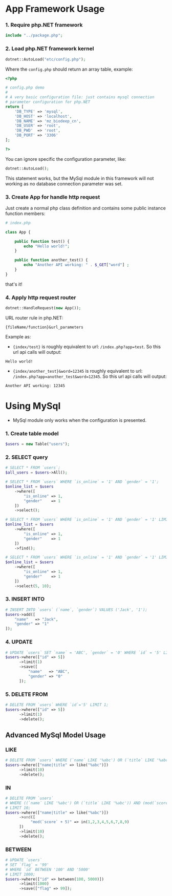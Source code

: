 # App Framework Usage

### 1. Require php.NET framework

```php
include "../package.php";
```

### 2. Load php.NET framework kernel

```php
dotnet::AutoLoad("etc/config.php");
```

Where the ``config.php`` should return an array table, example:

```php
<?php

# config.php demo
#
# A very basic configuration file: just contains mysql connection 
# parameter configuration for php.NET
return [
	'DB_TYPE' => 'mysql',
	'DB_HOST' => 'localhost',
	'DB_NAME' => 'mz_biodeep_cn',
	'DB_USER' => 'root',
	'DB_PWD'  => 'root',
	'DB_PORT' => '3306'
];

?>
```

You can ignore specific the configuration parameter, like:

```php
dotnet::AutoLoad();
```

This statement works, but the MySql module in this framework will not working as no database connection parameter was set.

### 3. Create App for handle http request

Just create a normal php class definition and contains some public instance function members:

```php
# index.php

class App {

    public function test() {
        echo "Hello world!";
    }

    public function another_test() {
        echo "Another API working: " . $_GET["word"] ;
    }
}
```

that's it!

### 4. Apply http request router

```php
dotnet::HandleRequest(new App());
```

URL router rule in php.NET:

```
{fileName/function}&url_parameters
```

Example as:

+ ``{index/test}`` is roughly equivalent to url: ``/index.php?app=test``. So this url api calls will output:
   
```
Hello world!
```

+ ``{index/another_test}&word=12345`` is roughly equivalent to url: ``/index.php?app=another_test&word=12345``. So this url api calls will output:

```
Another API working: 12345
```

# Using MySql

* MySql module only works when the configuration is presented.

### 1. Create table model

```php
$users = new Table("users");
```

### 2. SELECT query

```php
# SELECT * FROM `users`;
$all_users = $users->All();

# SELECT * FROM `users` WHERE `is_online` = '1' AND `gender` = '1';
$online_list = $users
    ->where([
        "is_online" => 1, 
        "gender"    => 1
    ])
    ->select();

# SELECT * FROM `users` WHERE `is_online` = '1' AND `gender` = '1' LIMIT 1;
$online_list = $users
    ->where([
        "is_online" => 1, 
        "gender"    => 1
    ])
    ->find();

# SELECT * FROM `users` WHERE `is_online` = '1' AND `gender` = '1' LIMIT 5,10;
$online_list = $users
    ->where([
        "is_online" => 1, 
        "gender"    => 1
    ])
    ->select(5, 10);
```

### 3. INSERT INTO

```php
# INSERT INTO `users` (`name`, `gender`) VALUES ('Jack', '1');
$users->add([
    "name"   => "Jack", 
    "gender" => "1"
]);
```

### 4. UPDATE

```php
# UPDATE `users` SET `name` = 'ABC', `gender` = '0' WHERE `id` = '5' LIMIT 1;
$users->where(["id" => 5])
      ->limit(1)
      ->save([
          "name"   => "ABC", 
          "gender" => "0"
      ]);
```


### 5. DELETE FROM

```php
# DELETE FROM `users` WHERE `id`='5' LIMIT 1;
$users->where(["id" => 5])
      ->limit(1)
      ->delete();
```

## Advanced MySql Model Usage

### LIKE

```php
# DELETE FROM `users` WHERE (`name` LIKE '%abc') OR (`title` LIKE '%abc') LIMIT 10;
$users->where(["name|title" => like("%abc")])
      ->limit(10)
      ->delete();
```

### IN

```php
# DELETE FROM `users` 
# WHERE ((`name` LIKE '%abc') OR (`title` LIKE '%abc')) AND (mod(`score` + 5) IN ('1','2','3','4','5','6','7','8','9'))
# LIMIT 10;
$users->where(["name|title" => like("%abc")])
      ->and([
      	   "mod(`score` + 5)" => in(1,2,3,4,5,6,7,8,9)
      ])
      ->limit(10)
      ->delete();
```

### BETWEEN

```php
# UPDATE `users` 
# SET `flag` = '99' 
# WHERE `id` BETWEEN '100' AND '5000' 
# LIMIT 1000;
$users->where(["id" => between(100, 5000)])      
      ->limit(1000)
      ->save(["flag" => 99]);
```

